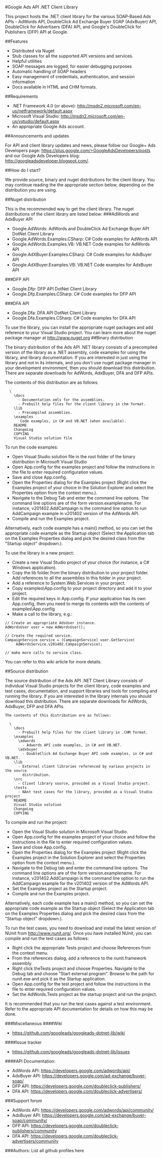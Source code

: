 #Google Ads API .NET Client Library

This project hosts the .NET client library for the various SOAP-Based Ads APIs - AdWords API, DoubleClick Ad Exchange Buyer SOAP (AdxBuyer) API, DoubleClick for Advertisers (DFA) API, and Google's DoubleClick for Publishers (DFP) API at Google.

##Features
- Distributed via Nuget
- Stub classes for all the supported API versions and services.
- Helpful utilities
- SOAP messages are logged, for easier debugging purposes
- Automatic handling of SOAP headers
- Easy management of credentials, authentication, and session information
- Docs available in HTML and CHM formats.

##Requirements

- .NET Framework 4.0 (or above): http://msdn2.microsoft.com/en-us/netframework/default.aspx
- Microsoft Visual Studio: http://msdn2.microsoft.com/en-us/vstudio/default.aspx
- An appropriate Google Ads account.

##Announcements and updates

For API and client library updates and news, please follow our Google+ Ads Developers page: https://plus.google.com/+GoogleAdsDevelopers/posts and our Google Ads Developers blog:
http://googleadsdeveloper.blogspot.com/.

##How do I start?

We provide source, binary and nuget distributions for the client library. You may continue reading the the appropriate section below, depending on the distribution you are using.

##Nuget distribution

This is the recommended way to get the client library. The nuget distributions of the client library are listed below:
###AdWords and AdxBuyer API

- Google.AdWords: AdWords and DoubleClick Ad Exchange Buyer API DotNet Client Library
- Google.AdWords.Examples.CSharp: C# Code examples for AdWords API
- Google.AdWords.Examples.VB: VB.NET Code examples for AdWords API
- Google.AdXBuyer.Examples.CSharp: C# Code examples for AdxBuyer API
- Google.AdXBuyer.Examples.VB: VB.NET Code examples for AdxBuyer API

###DFP API

- Google.Dfp: DFP API DotNet Client Library
- Google.Dfp.Examples.CSharp: C# Code examples for DFP API

###DFA API

- Google.Dfa: DFA API DotNet Client Library
- Google.Dfa.Examples.CSharp: C# Code examples for DFA API

To use the library, you can install the appropriate nuget packages and add reference to your Visual Studio project. You can learn more about the nuget package manager at http://www.nuget.org
##Binary distribution

The binary distribution of the Ads API .NET library consists of a precompiled version of the library as a .NET assembly, code examples for using the library, and library documentation. If you are interested in just using the library and not in its internals, and you don't use nuget package manager in your development environment, then you should download this distribution. There are separate downloads for AdWords, AdxBuyer, DFA and DFP APIs. 

The contents of this distribution are as follows:
```
  \
    \docs
      - Documentation xmls for the assemblies.
      - Prebuilt help files for the client library in chm format.
    \lib
      - Precompiled assemblies.
    \examples
       Code examples, in C# and VB.NET (when available).
    README
    ChangeLog
    COPYING
    Visual Studio solution file
```
To run the code examples:

- Open Visual Studio solution file in the root folder of the binary distribution in Microsoft Visual Studio
- Open App.config for the examples project and follow the instructions in the file to enter required configuration values.
- Save and close App.config.
- Open the Properties dialog for the Examples project (Right click the Examples project of your choice in the Solution Explorer and select the Properties option from the context menu.).
- Navigate to the Debug Tab and enter the command line options. The command line options are of the form version.examplename. For instance, v201402.AddCampaign is the command line option to run AddCampaign example in v201402 version of the AdWords API.
- Compile and run the Examples project.

Alternatively, each code example has a main() method, so you can set the appropriate code example as the Startup object (Select the Application tab on the Examples Properties dialog and pick the desired class from the "Startup object" dropdown.).

To use the library in a new project:

- Create a new Visual Studio project of your choice (for instance, a C# Windows application).
- Copy the lib folder from the binary distribution to your project folder. Add references to all the assemblies in this folder in your project.
- Add a reference to System.Web.Services in your project.
- Copy examples\App.config to your project directory and add it to your project.
- Edit the required keys in App.config. If your application has its own App.config, then you need to merge its contents with the contents of examples\App.config
- Make a call to the library, e.g.:

```
// Create an appropriate AdsUser instance.
AdWordsUser user = new AdWordsUser();

// Create the required service.
CampaignService service = (CampaignService) user.GetService(
     AdWordsService.v201402.CampaignService);
  
// make more calls to service class.
```
You can refer to this wiki article for more details.

##Source distribution

The source distribution of the Ads API .NET Client Library consists of individual Visual Studio projects for the client library, code examples and test cases, documentation, and support libraries and tools for compiling and running the library. If you are interested in the library internals you should download this distribution. There are separate downloads for AdWords, AdxBuyer, DFP and DFA APIs.

```
The contents of this distribution are as follows:

  \
    \docs
      - Prebuilt help files for the client library in .CHM format.
    \examples
      \adwords
        - Adwords API code examples, in C# and VB.NET.
      \adxbuyer
        - DoubleClick Ad Exchange Buyer API code examples, in C# and VB.NET.
    \lib
      - External client libraries referenced by various projects in the source
        distribution.
    \src
      - Client library source, provided as a Visual Studio project.
    \tests
      - NAnt test cases for the library, provided as a Visual Studio project
    README
    Visual Studio solution
    ChangeLog
    COPYING
```

To compile and run the project:

- Open the Visual Studio solution in Microsoft Visual Studio.
- Open App.config for the examples project of your choice and follow the instructions in the file to enter required configuration values.
- Save and close App.config.
- Open the Properties dialog for the Examples project (Right click the Examples project in the Solution Explorer and select the Properties option from the context menu.).
- Navigate to the Debug tab and enter the command line options. The command line options are of the form version.examplename. For instance, v201402.AddCampaign is the command line option to run the AddCampaign example for the v201402 version of the AdWords API.
- Set the Examples project as the Startup project.
- Compile and run the Examples project.

Alternatively, each code example has a main() method, so you can set the appropriate code example as the Startup object (Select the Application tab on the Examples Properties dialog and pick the desired class from the "Startup object" dropdown.).

To run the test cases, you need to download and install the latest version of NUnit from http://www.nunit.org/. Once you have installed NUnit, you can compile and run the test cases as follows:

- Right click the appropriate Tests project and choose References from the context menu.
- From the references dialog, add a reference to the nunit.framework assembly.
- Right click theTests project and choose Properties. Navigate to the Debug tab and choose "Start external program". Browse to the path for nunit.exe and pick it as the Startup application.
- Open App.config for the test project and follow the instructions in the file to enter required configuration values.
- Set the AdWords.Tests project as the startup project and run the project.

It is recommended that you run the test cases against a test environment. Refer to the appropriate API documentation for details on how this may be done.

###Miscellaneous
####Wiki
- https://github.com/googleads/googleads-dotnet-lib/wiki

####Issue tracker
- https://github.com/googleads/googleads-dotnet-lib/issues 

####API Documentation:
- AdWords API: https://developers.google.com/adwords/api/
- AdxBuyer API: https://developers.google.com/ad-exchange/buyer-soap/ 
- DFP API: https://developers.google.com/doubleclick-publishers/
- DFA API: https://developers.google.com/doubleclick-advertisers/

###Support forum
- AdWords API: https://developers.google.com/adwords/api/community/
- AdxBuyer API: https://developers.google.com/ad-exchange/buyer-soap/community/ 
- DFP API: https://developers.google.com/doubleclick-publishers/community
- DFA API: https://developers.google.com/doubleclick-advertisers/community
 
###Authors:
List all github profiles here
